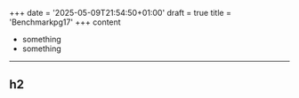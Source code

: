 +++
date = '2025-05-09T21:54:50+01:00'
draft = true
title = 'Benchmarkpg17'
+++
content
- something
- something
---
## h2